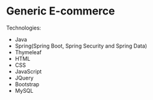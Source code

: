 # Generic E-commerce

Technologies:
* Java
* Spring(Spring Boot, Spring Security and Spring Data)
* Thymeleaf
* HTML
* CSS
* JavaScript
* JQuery
* Bootstrap
* MySQL
